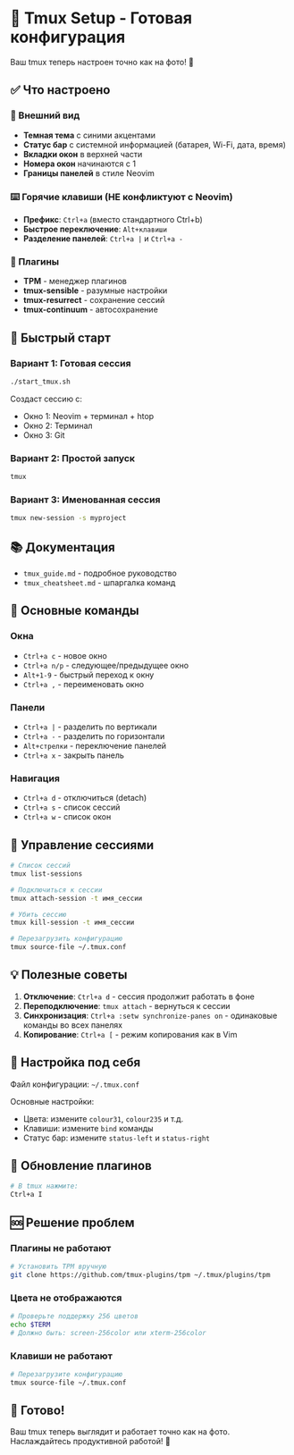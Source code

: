 # 🎯 Tmux Setup - Готовая конфигурация

Ваш tmux теперь настроен точно как на фото! 🎉

## ✅ Что настроено

### 🎨 Внешний вид
- **Темная тема** с синими акцентами
- **Статус бар** с системной информацией (батарея, Wi-Fi, дата, время)
- **Вкладки окон** в верхней части
- **Номера окон** начинаются с 1
- **Границы панелей** в стиле Neovim

### ⌨️ Горячие клавиши (НЕ конфликтуют с Neovim)
- **Префикс**: `Ctrl+a` (вместо стандартного Ctrl+b)
- **Быстрое переключение**: `Alt+клавиши`
- **Разделение панелей**: `Ctrl+a |` и `Ctrl+a -`

### 🔌 Плагины
- **TPM** - менеджер плагинов
- **tmux-sensible** - разумные настройки
- **tmux-resurrect** - сохранение сессий
- **tmux-continuum** - автосохранение

## 🚀 Быстрый старт

### Вариант 1: Готовая сессия
```bash
./start_tmux.sh
```
Создаст сессию с:
- Окно 1: Neovim + терминал + htop
- Окно 2: Терминал
- Окно 3: Git

### Вариант 2: Простой запуск
```bash
tmux
```

### Вариант 3: Именованная сессия
```bash
tmux new-session -s myproject
```

## 📚 Документация

- `tmux_guide.md` - подробное руководство
- `tmux_cheatsheet.md` - шпаргалка команд

## 🎯 Основные команды

### Окна
- `Ctrl+a c` - новое окно
- `Ctrl+a n/p` - следующее/предыдущее окно
- `Alt+1-9` - быстрый переход к окну
- `Ctrl+a ,` - переименовать окно

### Панели
- `Ctrl+a |` - разделить по вертикали
- `Ctrl+a -` - разделить по горизонтали
- `Alt+стрелки` - переключение панелей
- `Ctrl+a x` - закрыть панель

### Навигация
- `Ctrl+a d` - отключиться (detach)
- `Ctrl+a s` - список сессий
- `Ctrl+a w` - список окон

## 🔧 Управление сессиями

```bash
# Список сессий
tmux list-sessions

# Подключиться к сессии
tmux attach-session -t имя_сессии

# Убить сессию
tmux kill-session -t имя_сессии

# Перезагрузить конфигурацию
tmux source-file ~/.tmux.conf
```

## 💡 Полезные советы

1. **Отключение**: `Ctrl+a d` - сессия продолжит работать в фоне
2. **Переподключение**: `tmux attach` - вернуться к сессии
3. **Синхронизация**: `Ctrl+a :setw synchronize-panes on` - одинаковые команды во всех панелях
4. **Копирование**: `Ctrl+a [` - режим копирования как в Vim

## 🎨 Настройка под себя

Файл конфигурации: `~/.tmux.conf`

Основные настройки:
- Цвета: измените `colour31`, `colour235` и т.д.
- Клавиши: измените `bind` команды
- Статус бар: измените `status-left` и `status-right`

## 🔄 Обновление плагинов

```bash
# В tmux нажмите:
Ctrl+a I
```

## 🆘 Решение проблем

### Плагины не работают
```bash
# Установить TPM вручную
git clone https://github.com/tmux-plugins/tpm ~/.tmux/plugins/tpm
```

### Цвета не отображаются
```bash
# Проверьте поддержку 256 цветов
echo $TERM
# Должно быть: screen-256color или xterm-256color
```

### Клавиши не работают
```bash
# Перезагрузите конфигурацию
tmux source-file ~/.tmux.conf
```

## 🎉 Готово!

Ваш tmux теперь выглядит и работает точно как на фото. Наслаждайтесь продуктивной работой! 🚀